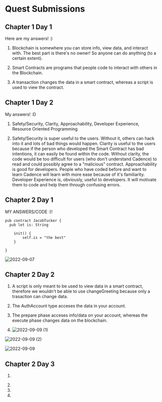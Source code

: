 # Quest Submissions

## Chapter 1 Day 1 

Here are my answers! :)

1. Blockchain is somewhere you can store info, view data, and interact with. The best part is there's no owner! So anyone can do anything (to a certain extent).

2. Smart Contracts are programs that people code to interact with others in the Blockchain. 

3. A transaction changes the data in a smart contract, whereas a script is used to view the contract.

## Chapter 1 Day 2 

My answers! :D

1. Safety/Security, Clarity, Approachability, Developer Experience, Resource Oriented Programming

2. Safety/Security is super useful to the users. Without it, others can hack into it and lots of bad things would happen.
   Clarity is useful to the users because if the person who developed the Smart Contract has bad intentions, it can easily be found within the code. Without clarity, the    code would be too difficult for users (who don't understand Cadence) to read and could possibly agree to a "malicious" contract.
   Approachability is good for developers. People who have coded before and want to learn Cadence will learn with more ease because of it's familiarity.
   Developer Experience is, obviously, useful to developers. It will motivate them to code and help them through confusing errors. 

## Chapter 2 Day 1

MY ANSWERS/CODE :)!

```cadence
pub contract JacobTucker {
  pub let is: String

    init() {
        self.is = "the best"
    }

}
```
![2022-09-07](https://user-images.githubusercontent.com/70292894/188973876-a96dcce8-b4e2-43b1-99fb-d47489bcaa5c.png)

## Chapter 2 Day 2

1. A script is only meant to be used to view data in a smart contract, therefore we wouldn't be able to use changeGreeting because only a trasaction can change data.

2. The AuthAccount type acceses the data in your account.

3. The prepare phase acceses info/data on your account, whereas the execute phase changes data on the blockchain. 

4. ![2022-09-09 (1)](https://user-images.githubusercontent.com/70292894/189458909-be5e1fe3-63ed-4dc5-9a62-70ea4495cb2b.png)

![2022-09-09 (2)](https://user-images.githubusercontent.com/70292894/189458923-0f50e02e-3a13-478f-803f-e1faf83c9463.png)

![2022-09-09](https://user-images.githubusercontent.com/70292894/189458940-2e05abb8-99a8-4b5b-a081-648d7f96dc1f.png)

## Chapter 2 Day 3

1. ```cadence
   
   ```
2.

3.

4.

